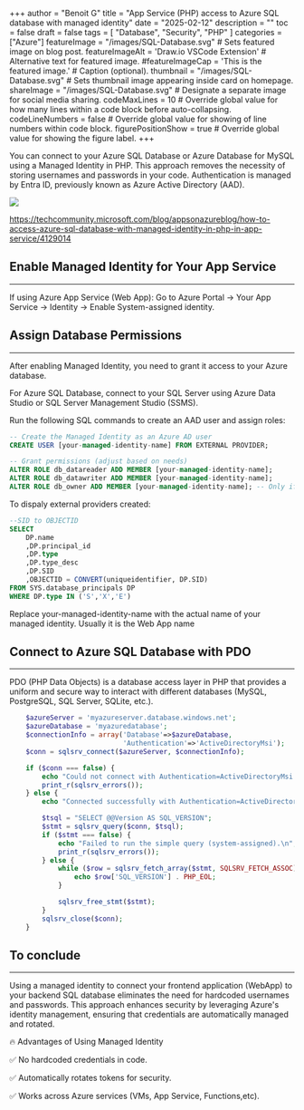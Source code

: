 +++
author = "Benoit G"
title = "App Service (PHP) access to Azure SQL database with managed identity"
date = "2025-02-12"
description = ""
toc = false
draft = false
tags = [
    "Database", "Security", "PHP"
]
categories = ["Azure"]
featureImage = "/images/SQL-Database.svg" # Sets featured image on blog post.
featureImageAlt = 'Draw.io VSCode Extension' # Alternative text for featured image.
#featureImageCap = 'This is the featured image.' # Caption (optional).
thumbnail = "/images/SQL-Database.svg" # Sets thumbnail image appearing inside card on homepage.
shareImage = "/images/SQL-Database.svg" # Designate a separate image for social media sharing.
codeMaxLines = 10 # Override global value for how many lines within a code block before auto-collapsing.
codeLineNumbers = false # Override global value for showing of line numbers within code block.
figurePositionShow = true # Override global value for showing the figure label.
+++

You can connect to your Azure SQL Database or Azure Database for MySQL using a Managed Identity in PHP. This approach removes the necessity of storing usernames and passwords in your code. Authentication is managed by Entra ID, previously known as Azure Active Directory (AAD).
<!--more-->

![](https://learn.microsoft.com/en-us/azure/app-service/media/tutorial-connect-msi-sql-database/architecture.png)

https://techcommunity.microsoft.com/blog/appsonazureblog/how-to-access-azure-sql-database-with-managed-identity-in-php-in-app-service/4129014


## Enable Managed Identity for Your App Service
---
If using Azure App Service (Web App): Go to Azure Portal → Your App Service → Identity → Enable System-assigned identity.

## Assign Database Permissions
---

After enabling Managed Identity, you need to grant it access to your Azure database.

For Azure SQL Database, connect to your SQL Server using Azure Data Studio or SQL Server Management Studio (SSMS).

Run the following SQL commands to create an AAD user and assign roles:

```SQL
-- Create the Managed Identity as an Azure AD user
CREATE USER [your-managed-identity-name] FROM EXTERNAL PROVIDER;

-- Grant permissions (adjust based on needs)
ALTER ROLE db_datareader ADD MEMBER [your-managed-identity-name];
ALTER ROLE db_datawriter ADD MEMBER [your-managed-identity-name];
ALTER ROLE db_owner ADD MEMBER [your-managed-identity-name]; -- Only if full access is needed
```

To dispaly external providers created:

```SQL
--SID to OBJECTID
SELECT
	DP.name
	,DP.principal_id
	,DP.type
	,DP.type_desc
	,DP.SID
	,OBJECTID = CONVERT(uniqueidentifier, DP.SID)
FROM SYS.database_principals DP
WHERE DP.type IN ('S','X','E')
```

Replace your-managed-identity-name with the actual name of your managed identity.
Usually it is the Web App name

## Connect to Azure SQL Database with PDO
---

PDO (PHP Data Objects) is a database access layer in PHP that provides a uniform and secure way to interact with different databases (MySQL, PostgreSQL, SQL Server, SQLite, etc.).

```PHP
	$azureServer = 'myazureserver.database.windows.net';
	$azureDatabase = 'myazuredatabase';
	$connectionInfo = array('Database'=>$azureDatabase,
	                        'Authentication'=>'ActiveDirectoryMsi');
	$conn = sqlsrv_connect($azureServer, $connectionInfo);

	if ($conn === false) {
	    echo "Could not connect with Authentication=ActiveDirectoryMsi (system-assigned).\n";
	    print_r(sqlsrv_errors());
	} else {
	    echo "Connected successfully with Authentication=ActiveDirectoryMsi (system-assigned).\n";

	    $tsql = "SELECT @@Version AS SQL_VERSION";
	    $stmt = sqlsrv_query($conn, $tsql);
	    if ($stmt === false) {
	        echo "Failed to run the simple query (system-assigned).\n";
	        print_r(sqlsrv_errors());
	    } else {
	        while ($row = sqlsrv_fetch_array($stmt, SQLSRV_FETCH_ASSOC)) {
	            echo $row['SQL_VERSION'] . PHP_EOL;
	        }

	        sqlsrv_free_stmt($stmt);
	    }
	    sqlsrv_close($conn);
	}
```

## To conclude
---

Using a managed identity to connect your frontend application (WebApp) to your backend SQL database eliminates the need for hardcoded usernames and passwords. This approach enhances security by leveraging Azure's identity management, ensuring that credentials are automatically managed and rotated.

🔥 Advantages of Using Managed Identity

✅ No hardcoded credentials in code.

✅ Automatically rotates tokens for security.

✅ Works across Azure services (VMs, App Service, Functions,etc).